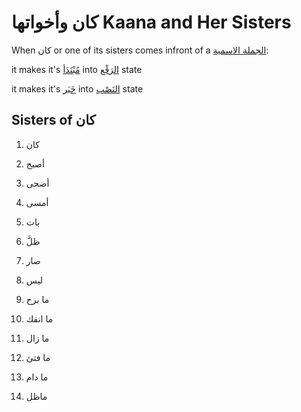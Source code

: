 # كان وأخواتها Kaana and Her Sisters

When كان or one of its sisters comes infront of a [الجملة الاسمية](/reference/nahw/joomla_ismia/):

it makes it's [مُبْتَدَأ](/reference/nahw/mubtada/) into [الرَفْع](/reference/nahw/rafa/) state

it makes it's [خَبَر](/reference/nahw/khabar/) into [النَصْب](/reference/nahw/nasb/) state

## Sisters of كان

1. كان

2. أصبح

3. أضحى

4. أمسى

5. بات

6. ظلَّ

7. صار

8. ليس

9. ما برح 

11. ما انفك 

12. ما زال 

13. ما فتئ

14. ما دام 

15. ماظل